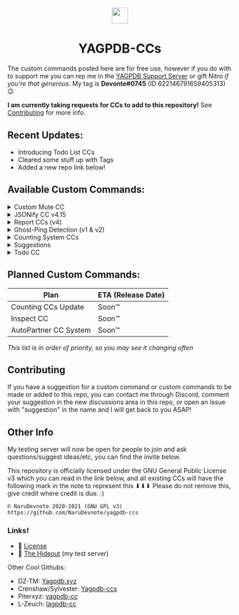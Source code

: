 <h1 align="center"><img src="https://yagpdb.xyz/static/img/avatar.png" height=36px width=36px></img></h1>

<h1 align="center">YAGPDB-CCs</h1>

The custom commands posted here are for free use, however if you do with to support me you can rep me in the [YAGPDB Support Server](https://discord.com/invite/4udtcA5) or gift Nitro *if you're that generous*. My tag is **Devonte#0745** (ID 622146791659405313) 😉

**I am currently taking requests for CCs to add to this repository!** See [Contributing](#Contributing) for more info.

## Recent Updates:

- Introducing Todo List CCs
- Cleared some stuff up with Tags
- Added a new repo link below!


## Available Custom Commands:
<details>
  <summary>Custom Mute CC</summary>
  <br>
  A selective channel mute custom command that works just like it sounds. It can be edited to also send messages in Mod-Log channels when used.
  <strong>Note:</strong> this CC is no longer supported as there are more efficient versions of this code. Eventually, when there are more CCs added to this repository, this custom command will be removed.
  </br>
</details>

<details>
  <summary>JSONify CC v4.15</summary>
  <br>
  Converts and outputs JSON format of messages, as well as IDs, message types, message snowflake, (etc). Now with a <code>-f</code> flag for a file attachment output and a <code>-j</code> flag for output formatting. Normal codeblock output is also under the JSON codeblock colours. See README.md for more info.
  </br>
</details>

<details>
  <summary>Report CCs (v4)</summary>
  <br>
  A fully functioning reports system with reaction interactions, database storage, admin commands, and a type-out mod action response! You can find out more info in the README.md
  </br>
</details>

<details>
  <summary>Ghost-Ping Detection (v1 & v2)</summary>
  <br>
  An accurate ghost-ping detection custom command with optional double checks, mention checks (for edited messages) and more. Ghost-Ping CCs are purposefully made to be easily edited / interchangeable and can be done under this license (just keep credits please), see README.md fore more info.
  </br>
</details>

<details>
  <summary>Counting System CCs</summary>
  <br>
  An updated, smaller, more efficient version of the counting CCs made by TimCampy118#5636 on Discord, with additional commands, leaderboard pagination, and less lag!
  </br>
</details>

<details>
  <summary>Suggestions</summary>
  <br>
  These are sort-of templates / suggestion systems (not like the general <code>-suggest</code> ones you usually see), currently there is only 1 version:<div><strong>version 1:</strong> This version uses a type-in-chat trigger method to submit suggestions (threshold configurable). Quoting, approving and denying are performed through reactions.</div><strong>version 2:</strong> COMING SOON™.
  </br>
</details>

<details>
  <summary>Todo CC</summary>
  <br>
  This is a simple todo list CC that can set tasks and schedule reminders on your list! More features are coming soon, see README.md for more!
  </br>
</details>

## Planned Custom Commands:
Plan | ETA (Release Date)
-----|-----
Counting CCs Update | Soon™
Inspect CC | Soon™
AutoPartner CC System | Soon™


*This list is in order of priority, so you may see it changing often*

## Contributing
If you have a suggestion for a custom command or custom commands to be made or added to this repo, you can contact me through Discord, comment your suggestion in the new discussions area in this repo, or open an Issue with "suggestion" in the name and I will get back to you ASAP!

## Other Info
My testing server will now be open for people to join and ask questions/suggest ideas/etc, you can find the invite below.

This repository is officially licensed under the GNU General Public License v3 which you can read in the link below, and all existing CCs will have the following mark in the note to represent this ⬇⬇⬇ Please do not remove this, give credit where credit is due. :)
```
© NaruDevnote 2020-2021 (GNU GPL v3)
https://github.com/NaruDevnote/yagpdb-ccs
```

### Links!
- 📑 [License](https://github.com/NaruDevnote/yagpdb-ccs/blob/master/LICENSE)
- 🌄 [The Hideout](https://discord.gg/KK3HYhbzgG) (my test server)

Other Cool Githubs:
- DZ-TM: [Yagpdb.xyz](https://github.com/DZ-TM/Yagpdb.xyz)
- Crenshaw/Sylvester: [Yagpdb-ccs](https://github.com/Crenshaw1312/Yagpdb-ccs)
- Piterxyz: [yagpdb-cc](https://github.com/Piterxyz/yagpdb-cc)
- L-Zeuch: [lagpdb-cc](https://github.com/l-zeuch/lagpdb-cc)
